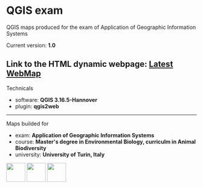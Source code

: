 # QGIS exam
QGIS maps produced for the exam of Application of Geographic Information Systems

Current version: **1.0**

Link to the HTML dynamic webpage: [Latest WebMap](https://biotheo.github.io/QGISexam/ "WebMap") 
-----
Technicals
- software: **QGIS 3.16.5-Hannover** 
- plugin: **qgis2web**
-----
Maps builded for
- exam: **Application of Geographic Information Systems**
- course: **Master's degree in Environmental Biology, curriculm in Animal Biodiversity**
- university: **University of Turin, Italy**

<img src="https://upload.wikimedia.org/wikipedia/commons/7/77/Qgis-icon-3.0.png?20180304175057" width="50"> <img src="https://plugins.qgis.org/media/cache/cf/9d/cf9dcdca7ab8f9f0e94aa0628a6dfde6.png" width="50"> <img src="https://bischrob.github.io/images/githubpages/githubpages.jpeg" width="50">
